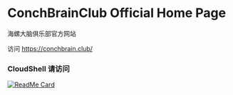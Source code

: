# ConchBrainClub Official Home Page
海螺大脑俱乐部官方网站

访问 https://conchbrain.club/

### CloudShell 请访问
[![ReadMe Card](https://github-readme-stats.vercel.app/api/pin/?username=conchbrainclub&repo=cloudshell)](https://github.com/conchbrainclub/cloudshell)
